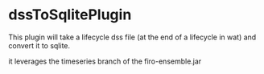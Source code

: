 # dssToSqlitePlugin
This plugin will take a lifecycle dss file (at the end of a lifecycle in wat) and convert it to sqlite.

it leverages the timeseries branch of the firo-ensemble.jar

